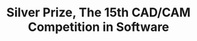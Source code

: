 ---
layout: post
time: "21 Aug 2014"
title: "Silver Prize, The 15th CAD/CAM Competition in Software"
categories: [award]
---